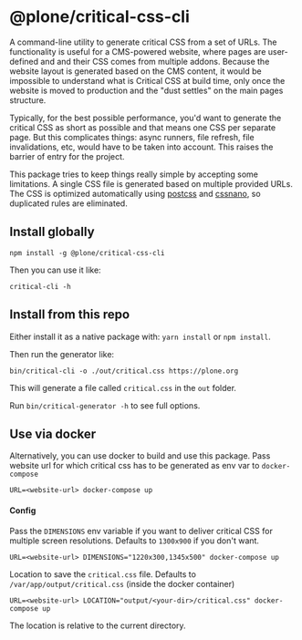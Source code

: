 # @plone/critical-css-cli

A command-line utility to generate critical CSS from a set of URLs. The
functionality is useful for a CMS-powered website, where pages are user-defined
and and their CSS comes from multiple addons. Because the website layout is
generated based on the CMS content, it would be impossible to understand what
is Critical CSS at build time, only once the website is moved to production and
the "dust settles" on the main pages structure.

Typically, for the best possible performance, you'd want to generate the
critical CSS as short as possible and that means one CSS per separate page.
But this complicates things: async runners, file refresh, file invalidations,
etc, would have to be taken into account. This raises the barrier of entry for
the project.

This package tries to keep things really simple by accepting some limitations.
A single CSS file is generated based on multiple provided URLs. The CSS is
optimized automatically using [postcss](https://postcss.org/) and
[cssnano](https://cssnano.co/), so duplicated rules are eliminated.

## Install globally

```
npm install -g @plone/critical-css-cli
```

Then you can use it like:

```
critical-cli -h
```

## Install from this repo

Either install it as a native package with: `yarn install` or `npm install`.

Then run the generator like:

```
bin/critical-cli -o ./out/critical.css https://plone.org
```

This will generate a file called `critical.css` in the `out` folder.

Run `bin/critical-generator -h` to see full options.

## Use via docker

Alternatively, you can use docker to build and use this package. Pass website
url for which critical css has to be generated as env var to `docker-compose`

```
URL=<website-url> docker-compose up
```

#### Config

Pass the `DIMENSIONS` env variable if you want to deliver critical CSS for multiple screen resolutions. Defaults to `1300x900` if you don't want.

```
URL=<website-url> DIMENSIONS="1220x300,1345x500" docker-compose up
```

Location to save the `critical.css` file. Defaults to
`/var/app/output/critical.css` (inside the docker container)

```
URL=<website-url> LOCATION="output/<your-dir>/critical.css" docker-compose up
```

The location is relative to the current directory.
